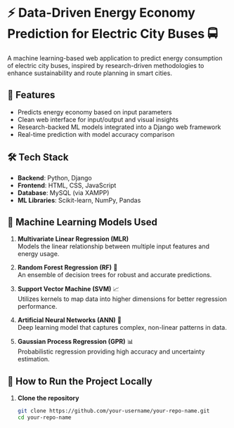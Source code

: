 # ⚡ Data-Driven Energy Economy Prediction for Electric City Buses 🚍

A machine learning-based web application to predict energy consumption of electric city buses, inspired by research-driven methodologies to enhance sustainability and route planning in smart cities.

## 📌 Features

- Predicts energy economy based on input parameters
- Clean web interface for input/output and visual insights
- Research-backed ML models integrated into a Django web framework
- Real-time prediction with model accuracy comparison

## 🛠️ Tech Stack

- **Backend**: Python, Django
- **Frontend**: HTML, CSS, JavaScript
- **Database**: MySQL (via XAMPP)
- **ML Libraries**: Scikit-learn, NumPy, Pandas

## 🤖 Machine Learning Models Used

1. **Multivariate Linear Regression (MLR)**  
   Models the linear relationship between multiple input features and energy usage.

2. **Random Forest Regression (RF)** 🌳  
   An ensemble of decision trees for robust and accurate predictions.

3. **Support Vector Machine (SVM)** 📈  
   Utilizes kernels to map data into higher dimensions for better regression performance.

4. **Artificial Neural Networks (ANN)** 🧠  
   Deep learning model that captures complex, non-linear patterns in data.

5. **Gaussian Process Regression (GPR)** 📊  
   Probabilistic regression providing high accuracy and uncertainty estimation.

## 🚀 How to Run the Project Locally

1. **Clone the repository**
   ```bash
   git clone https://github.com/your-username/your-repo-name.git
   cd your-repo-name
